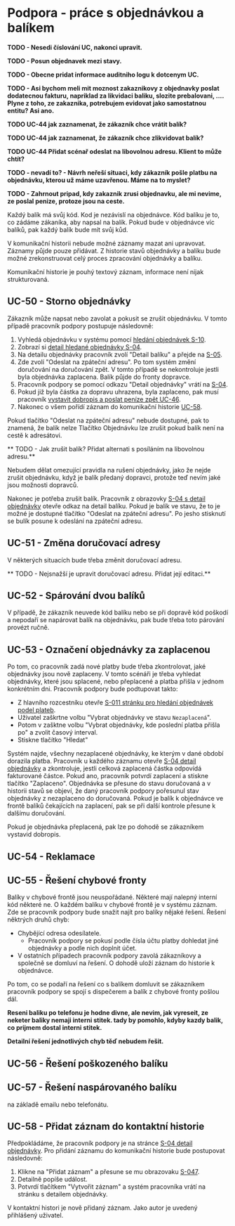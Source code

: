 # Podpora - práce s objednávkou a balíkem

**TODO - Nesedi číslování UC, nakonci upravit.**

**TODO - Posun objednavek mezi stavy.**

**TODO - Obecne pridat informace auditniho logu k dotcenym UC.**

**TODO - Asi bychom meli mit moznost zakaznikovy z objednavky poslat dodatecnou fakturu, napriklad  za likvidaci baliku, slozite prebalovani, .... Plyne z toho, ze zakaznika, potrebujem evidovat jako samostatnou entitu? Asi ano.**

**TODO UC-44 jak zaznamenat, že zákazník chce vrátit balík?**

**TODO UC-44 jak zaznamenat, že zákazník chce zlikvidovat balík?**

**TODO UC-44 Přidat scénař odeslat na libovolnou adresu. Klient to může chtít?**

**TODO - nevadí to? - Návrh neřeší situaci, kdy zákazník pošle platbu na objednávku, kterou už máme uzavřenou. Máme na to myslet?**

**TODO - Zahrnout pripad, kdy zakaznik zrusi objednavku, ale mi nevime, ze poslal penize, protoze jsou na ceste.**

Každý balík má svůj kód. Kod je nezávislí na objednávce. Kód balíku je to, co zádáme zákaníka, aby napsal na balík. Pokud bude v objednávce víc balíků, pak každý balík bude mít svůj kůd.

V komunikační historii nebude možné záznamy mazat ani upravovat. Záznamy půjde pouze přidávat. Z historie stavů objednávky a balíku bude možné zrekonstruovat celý proces zpracování objednávky a balíku.

Komunikační historie je pouhý textový záznam, informace není nijak strukturovaná.

## <a name="UC-50"></a>UC-50 - Storno objednávky

Zákazník může napsat nebo zavolat a pokusit se zrušit objednávku. V tomto případě pracovník podpory postupuje následovně:

1. Vyhledá objednávku v systému pomocí [hledání objednávek S-10](../screens/#S-10).
1. Zobrazí si [detail hledané objednávky S-04](../screens/#S-04).
1. Na detailu objednávky pracovník zvolí "Detail balíku" a přejde na [S-05](../screens/#S-05).
1. Zde zvolí "Odeslat na zpáteční adresu". Po tom systém změní doručování na doručování zpět. V tomto případě se nekontroluje jestli byla objednávka zaplacena. Balík půjde do fronty dopravce.
1. Pracovník podpory se pomocí odkazu "Detail objednávky" vrátí na [S-04](../screens/#S-04).
1. Pokud již byla částka za dopravu uhrazena, byla zaplaceno, pak musí pracovník [vystavit dobropis a poslat peníze zpět UC-46](../uc-40/#UC-46).
1. Nakonec o všem pořídí záznam do komunikační historie [UC-58](../uc-50/#UC-58). 

Pokud tlačítko "Odeslat na zpáteční adresu" nebude dostupné, pak to znamená, že balík nelze 
Tlačítko Objednávku lze zrušit pokud balík není na cestě k adresátovi. 

** TODO - Jak zrušit balík? Přidat alternati s posíláním na libovolnou adresu.**

Nebudem dělat omezující pravidla na rušení objednávky, jako že nejde zrušit objednávku, když je balík předaný dopravci, protože teď nevím jaké jsou možnosti dopravců.

Nakonec je potřeba zrušit balík. Pracovník z obrazovky [S-04 s detail objednávky](../screens/#S-04)
otevře odkaz na detail balíku. Pokud je balík ve stavu, že to je možné je dostupné tlačítko "Odeslat na zpáteční adresu". Po jesho stisknutí se bulík posune k odeslání na zpáteční adresu.

## <a name="UC-51"></a>UC-51 - Změna doručovací adresy

V některých situacích bude třeba změnit doručovací adresu. 

** TODO - Nejsnažší je upravit doručovací adresu. Přidat její editaci.**

## <a name="UC-52"></a>UC-52 - Spárování dvou balíků

V případě, že zákazník neuvede kód balíku nebo se při dopravě kód poškodí a nepodaří se napárovat balík na objednávku, pak bude třeba toto párování provézt ručně.

## <a name="UC-53"></a>UC-53 - Označení objednávky za zaplacenou

Po tom, co pracovník zadá nové platby bude třeba zkontrolovat, jaké objednávky jsou nově zaplaceny. V tomto scénáři je třeba vyhledat objednávky, které jsou splacené, nebo přeplacené a platba přišla v jednom konkrétním dni. Pracovník podpory bude podtupovat takto:

* Z hlavního rozcestníku otevře [S-011 stránku pro hledání objednávek podel plateb](../screens/#S-011). 
* Uživatel zaškrtne volbu "Vybrat objednávky ve stavu `Nezaplacená`". 
* Potom v zašktne volbu "Vybrat objednávky, kde poslední platba přišla po" a zvolit časový interval.
* Stiskne tlačítko "Hledat"

Systém najde, všechny nezaplacené objednávky, ke kterým v dané období dorazila platba. Pracovník u každého záznamu otevře [S-04 detail objednávky](../screens/#S-04) a zkontroluje, jestli celková zaplacená částka odpovídá fakturované částce. Pokud ano, pracovník potvrdí zaplacení a stiskne tlačítko "Zaplaceno". Objednávka se přesune do stavu doručovaná a v historii stavů se objeví, že daný pracovník podpory pořesunul stav objednávky z nezaplaceno do doručovaná. Pokud je balík k objednávce ve frontě balíků čekajících na zaplacení, pak se při další kontrole přesune k dalšímu doručování.

Pokud je objednávka přeplacená, pak lze po dohodě se zákazníkem vystavid dobropis.

## <a name="UC-54"></a>UC-54 - Reklamace

## <a name="UC-55"></a>UC-55 - Řešení chybové fronty

Balíky v chybové frontě jsou neuspořádané. Některé mají nalepný interní kód některé ne. O každém balíku v chybové frontě je v systému záznam. Zde se pracovník podpory bude snažit najít pro balíky nějaké řešení. Řešení něktrých druhů chyb:

* Chybějící odresa odesílatele.
    * Pracovník podpory se pokusí podle čísla účtu platby dohledat jiné objednávky a podle nich doplnit účet.
* V ostatních případech pracovník podpory zavolá zákazníkovy a společně se domluví na řešení. O dohodě uloží záznam do historie k objednávce.

Po tom, co se podaří na řešení co s balíkem domluvit se zákazníkem pracovník podpory se spojí s dispečerem a balík z chybové fronty pošlou dál.

**Reseni baliku po telefonu je hodne divne, ale nevim, jak vyreseit, ze neketer baliky nemaji interni stitek. tady by pomohlo, kdyby kazdy balik, co prijmem dostal interni stitek.**

**Detailní řešení jednotlivých chyb těď nebudem řešit.**

## <a name="UC-56"></a>UC-56 - Řešení poškozeného balíku

## <a name="UC-57"></a>UC-57 - Řešení naspárovaného balíku

na základě emailu nebo telefonátu.

## <a name="UC-58"></a>UC-58 - Přidat záznam do kontaktní historie

Předpokládáme, že pracovník podpory je na stránce [S-04 detail objednávky](../screens/#S-04). Pro přidání záznamu do komunikační historie bude postupovat následovně:

1. Klikne na "Přidat záznam" a přesune se mu obrazovaku [S-047](../screens/#S-047).
2. Detailně popíše událost.
3. Potvrdí tlačítkem "Vytvořit záznam" a systém pracovníka vrátí na stránku s detailem objednávky.

V kontaktní histori je nově přidaný záznam. Jako autor je uvedený přihlášený uživatel.

